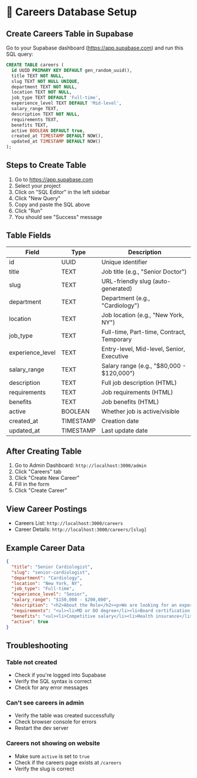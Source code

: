# 🏢 Careers Database Setup

## Create Careers Table in Supabase

Go to your Supabase dashboard (https://app.supabase.com) and run this SQL query:

```sql
CREATE TABLE careers (
  id UUID PRIMARY KEY DEFAULT gen_random_uuid(),
  title TEXT NOT NULL,
  slug TEXT NOT NULL UNIQUE,
  department TEXT NOT NULL,
  location TEXT NOT NULL,
  job_type TEXT DEFAULT 'Full-time',
  experience_level TEXT DEFAULT 'Mid-level',
  salary_range TEXT,
  description TEXT NOT NULL,
  requirements TEXT,
  benefits TEXT,
  active BOOLEAN DEFAULT true,
  created_at TIMESTAMP DEFAULT NOW(),
  updated_at TIMESTAMP DEFAULT NOW()
);
```

## Steps to Create Table

1. Go to https://app.supabase.com
2. Select your project
3. Click on "SQL Editor" in the left sidebar
4. Click "New Query"
5. Copy and paste the SQL above
6. Click "Run"
7. You should see "Success" message

## Table Fields

| Field | Type | Description |
|-------|------|-------------|
| id | UUID | Unique identifier |
| title | TEXT | Job title (e.g., "Senior Doctor") |
| slug | TEXT | URL-friendly slug (auto-generated) |
| department | TEXT | Department (e.g., "Cardiology") |
| location | TEXT | Job location (e.g., "New York, NY") |
| job_type | TEXT | Full-time, Part-time, Contract, Temporary |
| experience_level | TEXT | Entry-level, Mid-level, Senior, Executive |
| salary_range | TEXT | Salary range (e.g., "$80,000 - $120,000") |
| description | TEXT | Full job description (HTML) |
| requirements | TEXT | Job requirements (HTML) |
| benefits | TEXT | Job benefits (HTML) |
| active | BOOLEAN | Whether job is active/visible |
| created_at | TIMESTAMP | Creation date |
| updated_at | TIMESTAMP | Last update date |

## After Creating Table

1. Go to Admin Dashboard: `http://localhost:3000/admin`
2. Click "Careers" tab
3. Click "Create New Career"
4. Fill in the form
5. Click "Create Career"

## View Career Postings

- Careers List: `http://localhost:3000/careers`
- Career Details: `http://localhost:3000/careers/[slug]`

## Example Career Data

```json
{
  "title": "Senior Cardiologist",
  "slug": "senior-cardiologist",
  "department": "Cardiology",
  "location": "New York, NY",
  "job_type": "Full-time",
  "experience_level": "Senior",
  "salary_range": "$150,000 - $200,000",
  "description": "<h2>About the Role</h2><p>We are looking for an experienced cardiologist...</p>",
  "requirements": "<ul><li>MD or DO degree</li><li>Board certification in Cardiology</li></ul>",
  "benefits": "<ul><li>Competitive salary</li><li>Health insurance</li><li>401k matching</li></ul>",
  "active": true
}
```

## Troubleshooting

### Table not created
- Check if you're logged into Supabase
- Verify the SQL syntax is correct
- Check for any error messages

### Can't see careers in admin
- Verify the table was created successfully
- Check browser console for errors
- Restart the dev server

### Careers not showing on website
- Make sure `active` is set to `true`
- Check if the careers page exists at `/careers`
- Verify the slug is correct

